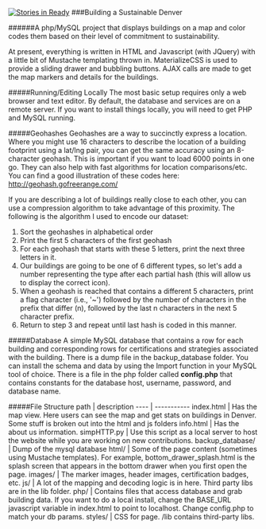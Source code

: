 [![Stories in Ready](https://badge.waffle.io/codefordenver/denver-sustainability.png?label=ready&title=Ready)](https://waffle.io/codefordenver/denver-sustainability)
###Building a Sustainable Denver

######A php/MySQL project that displays buildings on a map and color codes them based on their level of commitment to sustainability.

<p>At present, everything is written in HTML and Javascript (with JQuery) with a little bit of Mustache templating thrown in.  MaterializeCSS is used to provide a sliding drawer and bubbling buttons.  AJAX calls are made to get the map markers and details for the buildings.</p>

#####Running/Editing Locally
The most basic setup requires only a web browser and text editor.  By default, the database and services are on a remote server.  If you want to install things locally, you will need to get PHP and MySQL running.

#####Geohashes
Geohashes are a way to succinctly express a location.  Where you might use 16 characters to describe the location of a building footprint using a lat/lng pair, you can get the same accuracy using an 8-character geohash.  This is important if you want to load 6000 points in one go.  They can also help with fast algorithms for location comparisons/etc.  You can find a good illustration of these codes here: http://geohash.gofreerange.com/

<P>If you are describing a lot of buildings really close to each other, you can use a compression algorithm to take advantage of this proximity.  The following is the algorithm I used to encode our dataset:</P>

<ol><li>Sort the geohashes in alphabetical order</li>
<li>Print the first 5 characters of the first geohash</li>
<li>For each geohash that starts with these 5 letters, print the next three letters in it.</li>
<li>Our buildings are going to be one of 6 different types, so let's add a number representing the type after each partial hash (this will allow us to display the correct icon).</li>
<li>When a geohash is reached that contains a different 5 characters, print a flag character (i.e., '~') followed by the number of characters in the prefix that differ (n), followed by the last n characters in the next 5 character prefix.</li>
<li>Return to step 3 and repeat until last hash is coded in this manner.</li>
</ol>

#####Database
A simple MySQL database that contains a row for each building and corresponding rows for certifications and strategies associated with the building.  There is a dump file in the backup_database folder.  You can install the schema and data by using the Import function in your MySQL tool of choice.  There is a file in the php folder called <b>config.php</b> that contains constants for the database host, username, password, and database name.

#####File Structure
path | description
---- | -----------
index.html | Has the map view. Here users can see the map and get stats on buildings in Denver.  Some stuff is broken out into the html and js folders
info.html | Has the about us information.
simpHTTP.py | Use this script as a local server to host the website while you are working on new contributions. 
backup_database/ | Dump of the mysql database
html/ | Some of the page content (sometimes using Mustache templates).  For example, bottom_drawer_splash.html is the splash screen that appears in the bottom drawer when you first open the page.
images/ | The marker images, header images, certification badges, etc.
js/ | A lot of the mapping and decoding logic is in here.  Third party libs are in the lib folder.
php/ | Contains files that access database and grab building data.  If you want to do a local install, change the BASE_URL javascript variable in index.html to point to localhost.  Change config.php to match your db params.
styles/ | CSS for page.  /lib contains third-party libs.
